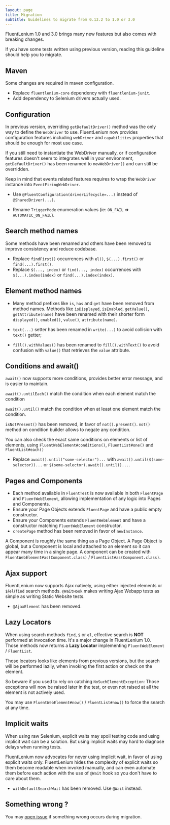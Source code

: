 ```yaml
---
layout: page
title: Migration
subtitle: Guidelines to migrate from 0.13.2 to 1.0 or 3.0
---
```


FluentLenium 1.0 and 3.0 brings many new features but also comes with breaking changes.

If you have some tests written using previous version, reading this guideline should help you to migrate.

Maven
-----
Some changes are required in maven configuration.

- Replace `fluentlenium-core` dependency with `fluentlenium-junit`.
- Add dependency to Selenium drivers actually used.

Configuration
-------------
In previous version, overriding `getDefaultDriver()` method was the only way to define
the `WebDriver` to use. FluentLenium now provides configuration features including
`webDriver` and `capabilities` properties that should be enough for most use case.

If you still need to instantiate the WebDriver manually, or if configuration
features doesn't seem to integrates well in your environment, `getDefaultDriver()` has been renamed to `newWebDriver()`
and can still be overridden.

Keep in mind that events related features requires to wrap the `WebDriver` instance into `EventFiringWebDriver`.

- Use `@FluentConfiguration(driverLifecycle=...)` instead of `@SharedDriver(...)`.

- Rename `TriggerMode` enumeration values (ie: `ON_FAIL` => `AUTOMATIC_ON_FAIL`).

Search method names
-------------------
Some methods have been renamed and others have been removed to improve consistency and reduce codebase.

- Replace `findFirst()` occurrences with `el()`, `$(...).first()` or `find(...).first()`.
- Replace `$(..., index)` or `find(..., index)` occurrences with `$(...).index(index)` or `find(...).index(index)`.

Element method names
--------------------
- Many method prefixes like `is`, `has` and `get` have been removed from method names.
Methods like `isDisplayed`, `isEnabled`, `getValue()`, `getAttribute(name)` have been
renamed with their shorter form `displayed()`, `enabled()`, `value()`, `attribute(name)`.

- `text(...)` setter has been renamed in `write(...)` to avoid collision with `text()` getter;

- `fill().withValues()` has been renamed to `fill().withText()` to avoid confusion with `value()`
that retrieves the `value` attribute.

Conditions and await()
----------------------
`await()` now supports more conditions, provides better error message, and is easier to maintain. 

`await().untilEach()` match the condition when each element match the condition

`await().until()` match the condition when at least one element match the condition.

`isNotPresent()` has been removed, in favor of `not().present()`. `not()` method on condition builder
 allows to negate any condition.

You can also check the exact same conditions on elements or list of elements, using
`FluentWebElement#conditions()`, `FluentList#one()` and `FluentList#each()`

- Replace `await().until("some-selector")...` with `await().until($(some-selector))...` or
`$(some-selector).await().until()...`.

Pages and Components
--------------------

- Each method available in `FluentTest` is now available in both `FluentPage` and `FluentWebElement`, allowing 
implementation of any logic into Pages and Components.
- Ensure your Page Objects extends `FluentPage` and have a public empty constructor.
- Ensure your Components extends `FluentWebElement` and have a constructor matching `FluentWebElement` constructor.
- `createPage` method has been removed in favor of `newInstance`.

A Component is roughly the same thing as a Page Object. A Page Object is global, but a Component is local and attached
to an element so it can appear many time in a single page. A component can be created with
`FluentWebElement#as(Component.class)` / `FluentList#as(Component.class)`.

Ajax support
------------
FluentLenium now supports Ajax natively, using either injected elements or `$`/`el`/`find` search methods.
`@WaitHook` makes writing Ajax Webapp tests as simple as writing Static Website tests.

- `@AjaxElement` has been removed. 

Lazy Locators
-------------

When using search methods `find`, `$` or `el`, effective search is **NOT** performed at invocation time.
It's a major change in FluentLenium 1.0. Those methods now returns a **Lazy Locator** implementing 
`FluentWebElement` / `FluentList`. 

Those locators looks like elements from previous versions, but the search will be performed lazily, when invoking the
first action or check on the element.

So beware if you used to rely on catching `NoSuchElementException`: Those exceptions will now be
raised later in the test, or even not raised at all the element is not actively used.

You may use `FluentWebElement#now()` / `FluentList#now()` to force the search at any time.

Implicit waits
--------------
When using raw Selenium, explicit waits may spoil testing code and using implicit wait can be a solution.
But using implicit waits may hard to diagnose delays when running tests.
 
FluentLenium now advocates for never using implicit wait, in favor of using explicit waits only. FluentLenium hides the
complexity of explicit waits so them become readable when invoked manually, and can even automate them before each action with the
use of `@Wait` hook so you don't have to care about them.

- `withDefaultSearchWait` has been removed. Use `@Wait` instead.

Something wrong ?
------
You may [open issue](https://github.com/FluentLenium/FluentLenium/issues) if something wrong occurs during migration.
